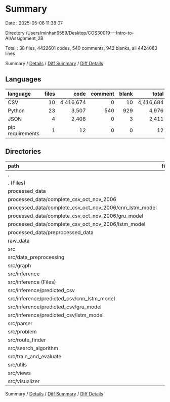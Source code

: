 # Summary

Date : 2025-05-06 11:38:07

Directory /Users/minhan6559/Desktop/COS30019---Intro-to-AI/Assignment_2B

Total : 38 files,  4422601 codes, 540 comments, 942 blanks, all 4424083 lines

Summary / [Details](details.md) / [Diff Summary](diff.md) / [Diff Details](diff-details.md)

## Languages
| language | files | code | comment | blank | total |
| :--- | ---: | ---: | ---: | ---: | ---: |
| CSV | 10 | 4,416,674 | 0 | 10 | 4,416,684 |
| Python | 23 | 3,507 | 540 | 929 | 4,976 |
| JSON | 4 | 2,408 | 0 | 3 | 2,411 |
| pip requirements | 1 | 12 | 0 | 0 | 12 |

## Directories
| path | files | code | comment | blank | total |
| :--- | ---: | ---: | ---: | ---: | ---: |
| . | 38 | 4,422,601 | 540 | 942 | 4,424,083 |
| . (Files) | 5 | 1,869 | 7 | 13 | 1,889 |
| processed_data | 7 | 3,195,978 | 0 | 6 | 3,195,984 |
| processed_data/complete_csv_oct_nov_2006 | 3 | 2,406,819 | 0 | 3 | 2,406,822 |
| processed_data/complete_csv_oct_nov_2006/cnn_lstm_model | 1 | 802,273 | 0 | 1 | 802,274 |
| processed_data/complete_csv_oct_nov_2006/gru_model | 1 | 802,273 | 0 | 1 | 802,274 |
| processed_data/complete_csv_oct_nov_2006/lstm_model | 1 | 802,273 | 0 | 1 | 802,274 |
| processed_data/preprocessed_data | 4 | 789,159 | 0 | 3 | 789,162 |
| raw_data | 1 | 4,193 | 0 | 1 | 4,194 |
| src | 25 | 1,220,561 | 533 | 922 | 1,222,016 |
| src/data_preprocessing | 3 | 678 | 148 | 232 | 1,058 |
| src/graph | 2 | 75 | 2 | 19 | 96 |
| src/inference | 4 | 1,217,427 | 46 | 77 | 1,217,550 |
| src/inference (Files) | 1 | 336 | 46 | 74 | 456 |
| src/inference/predicted_csv | 3 | 1,217,091 | 0 | 3 | 1,217,094 |
| src/inference/predicted_csv/cnn_lstm_model | 1 | 405,697 | 0 | 1 | 405,698 |
| src/inference/predicted_csv/gru_model | 1 | 405,697 | 0 | 1 | 405,698 |
| src/inference/predicted_csv/lstm_model | 1 | 405,697 | 0 | 1 | 405,698 |
| src/parser | 1 | 135 | 15 | 32 | 182 |
| src/problem | 2 | 138 | 14 | 36 | 188 |
| src/route_finder | 2 | 392 | 59 | 87 | 538 |
| src/search_algorithm | 2 | 163 | 14 | 64 | 241 |
| src/train_and_evaluate | 2 | 420 | 78 | 111 | 609 |
| src/utils | 1 | 476 | 81 | 136 | 693 |
| src/views | 3 | 348 | 48 | 72 | 468 |
| src/visualizer | 3 | 309 | 28 | 56 | 393 |

Summary / [Details](details.md) / [Diff Summary](diff.md) / [Diff Details](diff-details.md)